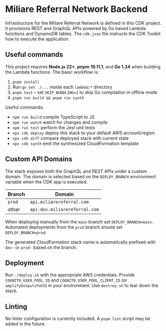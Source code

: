 # Miliare Referral Network Backend

Infrastructure for the Miliare Referral Network is defined in this CDK project.
It provisions REST and GraphQL APIs powered by Go based Lambda functions and
DynamoDB tables. The `cdk.json` file instructs the CDK Toolkit how to execute
the application.

## Useful commands

This project requires **Node.js 22+**, **pnpm 10.11.1**, and **Go 1.24** when
building the Lambda functions. The basic workflow is:

1. `pnpm install`
2. Run `go vet ./...` inside each `lambda/*` directory
3. `pnpm test` – set `SKIP_BUNDLING=1` to skip Go compilation in offline mode
4. `pnpm run build && pnpm run synth`

Useful commands:

* `npm run build`   compile TypeScript to JS
* `npm run watch`   watch for changes and compile
* `npm run test`    perform the Jest unit tests
* `npx cdk deploy`  deploy this stack to your default AWS account/region
* `npx cdk diff`    compare deployed stack with current state
* `npx cdk synth`   emit the synthesized CloudFormation template

## Custom API Domains

The stack exposes both the GraphQL and REST APIs under a custom domain. The
domain is selected based on the `DEPLOY_BRANCH` environment variable when the CDK
app is executed:

| Branch | Domain |
| ------ | ----------------------------- |
| `prod` | `api.miliarereferral.com`     |
| other  | `api-dev.miliarereferral.com` |

When deploying manually from the `main` branch set `DEPLOY_BRANCH=main`. Automated
deployments from the `prod` branch should set `DEPLOY_BRANCH=prod`.

The generated CloudFormation stack name is automatically prefixed with
`dev-` or `prod-` based on the branch.

## Deployment

Run `./deploy.sh` with the appropriate AWS credentials. Provide
`COGNITO_USER_POOL_ID` and `COGNITO_USER_POOL_CLIENT_ID` (or
`amplifyOutputsPath`) in your environment. Use `destroy.sh` to tear down the
stack.

## Linting

No linter configuration is currently included. A `pnpm lint` script may be added
in the future.
